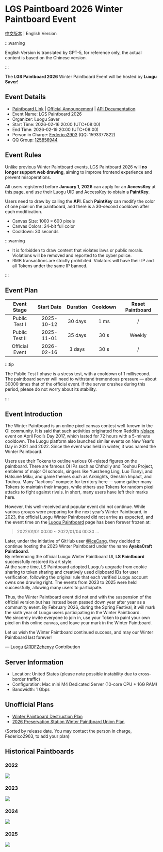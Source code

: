 # LGS Paintboard 2026 Winter Paintboard Event

[中文版本](pb) | English Version

:::warning

English Version is translated by GPT-5, for reference only, the actual content is based on the Chinese version.

:::

The **LGS Paintboard 2026** Winter Paintboard Event will be hosted by **Luogu Saver**!

## Event Details

- [Paintboard Link](https://www.luogu.me/paintboard) | [Official Announcement](https://www.luogu.me/article/pssi9ceo) | [API Documentation](https://www.luogu.me/article/57b4jd3c)
- Event Name: LGS Paintboard 2026
- Organizer: Luogu Saver
- Start Time: 2026-02-16 20:00 (UTC+08:00)
- End Time: 2026-02-19 20:00 (UTC+08:00)
- Person in Charge: [Federico2903](https://www.luogu.com.cn/user/381949) (QQ: 1593377822)
- QQ Group: [125856944](https://qm.qq.com/q/XDFecZ4aYw)

## Event Rules

Unlike previous Winter Paintboard events, LGS Paintboard 2026 will **no longer support web drawing**, aiming to improve frontend experience and prevent misoperations.

All users registered before **January 1, 2026** can apply for an **AccessKey** at [this page](https://www.luogu.me/paintboard/token), and use their Luogu UID and AccessKey to obtain a **PaintKey**.

Users need to draw by calling the **API**. Each **PaintKey** can modify the color of one pixel on the paintboard, and there is a $30$-second cooldown after each modification.

- Canvas Size: $1000\times 600$ pixels
- Canvas Colors: 24-bit full color
- Cooldown: $30$ seconds

:::warning

- It is forbidden to draw content that violates laws or public morals. Violations will be removed and reported to the cyber police.  
- RMB transactions are strictly prohibited. Violators will have their IP and all Tokens under the same IP banned.

:::

## Event Plan

| Event Stage | Start Date | Duration | Cooldown | Reset Paintboard |
| :---------: | :--------: | :------: | :------: | :------: |
| Public Test Ⅰ | 2025-10-12 | $30$ days | $1$ ms | / |
| Public Test Ⅱ | 2025-11-01 | $35$ days | $30$ s | Weekly |
| Official Event | 2026-02-16 | $3$ days | $30$ s | / |

:::tip

The Public Test Ⅰ phase is a stress test, with a cooldown of $1$ millisecond. The paintboard server will need to withstand tremendous pressure — about $30000$ times that of the official event. If the server crashes during this period, please do not worry about its stability.

:::

## Event Introduction

The Winter Paintboard is an online pixel canvas contest well-known in the OI community. It is said that such activities originated from Reddit’s [r/place](https://en.wikipedia.org/wiki/R/place) event on April Fool’s Day 2017, which lasted for $72$ hours with a $5$-minute cooldown. The Luogu platform also launched similar events on New Year’s Day in 2021 and 2022. Since the event was held in winter, it was named the Winter Paintboard.

Users use their Tokens to outline various OI-related figures on the paintboard. There are famous OI IPs such as Chtholly and Touhou Project, emblems of major OI schools, singers like Yuezheng Ling, Luo Tianyi, and Hatsune Miku, and game themes such as Arknights, Genshin Impact, and Touhou. Many “factions” compete for territory here — some gather many Tokens to maintain their images, while others use Tokens for random pixel attacks to fight against rivals. In short, many users have left their marks here.

However, this well-received and popular event did not continue. While various groups were preparing for the next year’s Winter Paintboard, in 2023, the official Luogu Winter Paintboard did not arrive as expected, and the event time on the [Luogu Paintboard](https://www.luogu.com.cn/paintboard) page has been forever frozen at:

> 2022/01/01 00:00 ~ 2022/01/04 00:30 ...

Later, under the initiative of GitHub user [@IceCang](https://github.com/IceCang), they decided to continue hosting the 2023 Winter Paintboard under the name **AyakaCraft Paintboard**.  
By referencing the official Luogu Winter Paintboard UI, **LS Paintboard** successfully restored its art style.  
At the same time, LS Paintboard adopted Luogu’s upgrade from cookie sharing to token sharing and creatively used clipboard IDs for user verification, following the original rule that each verified Luogu account owns one drawing right. The events from 2023 to 2025 were held successfully, allowing many users to participate.

Thus, the Winter Paintboard event did not end with the suspension of the official version but has instead been passed down year after year as a community event. By February 2026, during the Spring Festival, it will mark the sixth year of Luogu users participating in the Winter Paintboard.  
We sincerely invite everyone to join in, use your Token to paint your own pixel on this online canvas, and leave your mark in the Winter Paintboard.

Let us wish the Winter Paintboard continued success, and may our Winter Paintboard last forever!

— Luogu [@RDFZchenyy](https://www.luogu.com.cn/user/567610) Contribution

## Server Information

- Location: United States (please note possible instability due to cross-border traffic)
- Configuration: Mac mini M4 Dedicated Server (10-core CPU + 16G RAM)
- Bandwidth: 1 Gbps

## Unofficial Plans

- [Winter Paintboard Destruction Plan](https://www.luogu.me/article/bxrvfth2)
- [2026 Preservation Station Winter Paintboard Union Plan](https://www.luogu.me/article/pya455q0)

(Sorted by release date. You may contact the person in charge, Federico2903, to add your plan)

## Historical Paintboards

### 2022

![](https://cdn.luogu.com.cn/upload/image_hosting/v0d3gyds.png)

### 2023

![](https://cdn.luogu.com.cn/upload/image_hosting/tehocpmu.png)

### 2024

![](https://cdn.luogu.com.cn/upload/image_hosting/b46ef52o.png)

### 2025

![](https://cdn.luogu.com.cn/upload/image_hosting/ubp9cvd8.png)
